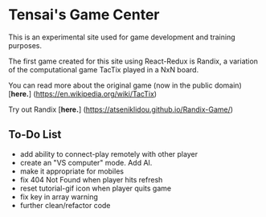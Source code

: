# Tensai's Game Center

This is an experimental site used for game development and training purposes.

The first game created for this site using React-Redux is Randix, a variation of the computational game TacTix played in a NxN board.

You can read more about the original game (now in the public domain) [**here.**] (https://en.wikipedia.org/wiki/TacTix)

Try out Randix [**here.**] (https://atseniklidou.github.io/Randix-Game/)

## To-Do List
- add ability to connect-play remotely with other player
- create an "VS computer" mode. Add AI.
- make it appropriate for mobiles
- fix 404 Not Found when player hits refresh
- reset tutorial-gif icon when player quits game
- fix key in array warning
- further clean/refactor code
